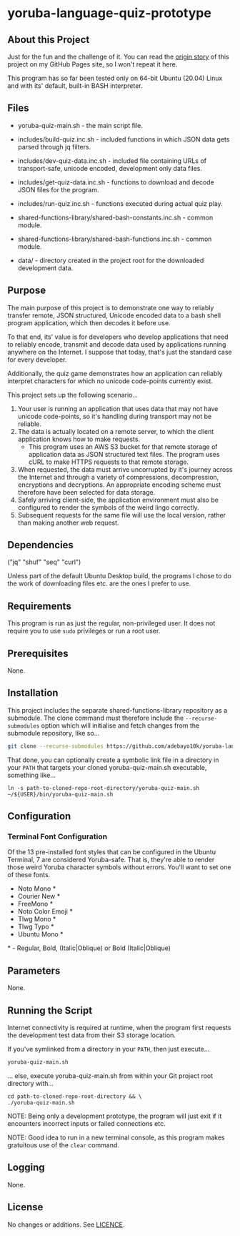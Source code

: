 # yoruba-language-quiz-prototype


## About this Project

Just for the fun and the challenge of it. You can read the [origin story](https://adebayo10k.github.io/projects/yoruba-vocab-test.html) of this project on my GitHub Pages site, so I won't repeat it here.

This program has so far been tested only on 64-bit Ubuntu (20.04) Linux and with its' default, built-in BASH interpreter.

## Files
- yoruba-quiz-main.sh - the main script file.

- includes/build-quiz.inc.sh - included functions in which JSON data gets parsed through jq filters.

- includes/dev-quiz-data.inc.sh - included file containing URLs of transport-safe, unicode encoded, development only data files.

- includes/get-quiz-data.inc.sh - functions to download and decode JSON files for the program.

- includes/run-quiz.inc.sh - functions executed during actual quiz play.

- shared-functions-library/shared-bash-constants.inc.sh - common module.
- shared-functions-library/shared-bash-functions.inc.sh - common module.

- data/ - directory created in the project root for the downloaded development data.

## Purpose

The main purpose of this project is to demonstrate one way to reliably transfer remote, JSON structured, Unicode encoded data to a bash shell program application, which then decodes it before use.

To that end, its' value is for developers who develop applications that need to reliably encode, transmit and decode data used by applications running anywhere on the Internet. I suppose that today, that's just the standard case for every developer.

Additionally, the quiz game demonstrates how an application can reliably interpret characters for which no unicode code-points currently exist.


This project sets up the following scenario...
1. Your user is running an application that uses data that may not have unicode code-points, so it's handling during transport may not be reliable.
2. The data is actually located on a remote server, to which the client application knows how to make requests.
    - This program uses an AWS S3 bucket for that remote storage of application data as JSON structured text files. The program uses cURL to make HTTPS requests to that remote storage.
3. When requested, the data must arrive uncorrupted by it's journey across the Internet and through a variety of compressions, decompression, encryptions and decryptions. An appropriate encoding scheme must therefore have been selected for data storage.
4. Safely arriving client-side, the application environment must also be configured to render the symbols of the weird lingo correctly.
5. Subsequent requests for the same file will use the local version, rather than making another web request.


## Dependencies

("jq" "shuf" "seq" "curl")

Unless part of the default Ubuntu Desktop build, the programs I chose to do the work of downloading files etc. are the ones I prefer to use.

## Requirements

This program is run as just the regular, non-privileged user. It does not require you to use `sudo` privileges or run a root user.

## Prerequisites

None.

## Installation

This project includes the separate shared-functions-library repository as a submodule. The clone command must therefore include the `--recurse-submodules` option which will initialise and fetch changes from the submodule repository, like so...

``` bash
git clone --recurse-submodules https://github.com/adebayo10k/yoruba-language-quiz-prototype.git

```

That done, you can optionally create a symbolic link file in a directory in your `PATH` that targets your cloned yoruba-quiz-main.sh executable, something like...

```
ln -s path-to-cloned-repo-root-directory/yoruba-quiz-main.sh ~/${USER}/bin/yoruba-quiz-main.sh
```


## Configuration
### Terminal Font Configuration

Of the 13 pre-installed font styles that can be configured in the Ubuntu Terminal, 7 are considered Yoruba-safe. That is, they're able to render those weird Yoruba character symbols without errors. You'll want to set one of these fonts.

- Noto Mono *
- Courier New *
- FreeMono *
- Noto Color Emoji *
- Tlwg Mono *
- Tlwg Typo *
- Ubuntu Mono *

\* - Regular, Bold, (Italic|Oblique) or Bold (Italic|Oblique)


## Parameters

None.


## Running the Script

Internet connectivity is required at runtime, when the program first requests the development test data from their S3 storage location.

If you've symlinked from a directory in your `PATH`, then just execute...
``` bash
yoruba-quiz-main.sh
```

... else, execute yoruba-quiz-main.sh from within your Git project root directory with...
```
cd path-to-cloned-repo-root-directory && \
./yoruba-quiz-main.sh
```
NOTE: Being only a development prototype, the program will just exit if it encounters incorrect inputs or failed connections etc.

NOTE: Good idea to run in a new terminal console, as this program makes gratuitous use of the `clear` command.
## Logging

None.

## License
No changes or additions. See [LICENCE](./LICENSE).




